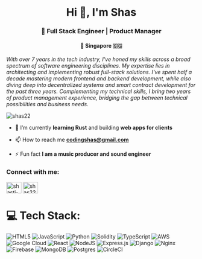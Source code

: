 <h1 align="center">Hi 👋, I'm Shas</h1>
<h3 align="center">🚀 Full Stack Engineer | Product Manager 
</h3>
<h4 align="center">📍 Singapore 🇸🇬</h4>

*With over 7 years in the tech industry, I've honed my skills across a broad spectrum of software engineering disciplines. My expertise lies in architecting and implementing robust full-stack solutions. I've spent half a decade mastering modern frontend and backend development, while also diving deep into decentralized systems and smart contract development for the past three years. Complementing my technical skills, I bring two years of product management experience, bridging the gap between technical possibilities and business needs.*

<p align="left"> <img src="https://komarev.com/ghpvc/?username=shas22&label=Profile%20views&color=0e75b6&style=flat" alt="shas22" /> </p>

- 🌱 I’m currently **learning Rust** and building **web apps for clients**

- 📫 How to reach me **codingshas@gmail.com**

- ⚡ Fun fact **I am a music producer and sound engineer**

<h3 align="left">Connect with me:</h3>
<p align="left">
<a href="https://linkedin.com/in/shasti-velan-325201138/" target="blank"><img align="center" src="https://raw.githubusercontent.com/rahuldkjain/github-profile-readme-generator/master/src/images/icons/Social/linked-in-alt.svg" alt="shasti-velan-325201138/" height="30" width="40" /></a>
<a href="https://www.leetcode.com/shas22" target="blank"><img align="center" src="https://raw.githubusercontent.com/rahuldkjain/github-profile-readme-generator/master/src/images/icons/Social/leet-code.svg" alt="shas22" height="30" width="40" /></a>
</p>

# 💻 Tech Stack:
![HTML5](https://img.shields.io/badge/html5-%23E34F26.svg?style=for-the-badge&logo=html5&logoColor=white) ![JavaScript](https://img.shields.io/badge/javascript-%23323330.svg?style=for-the-badge&logo=javascript&logoColor=%23F7DF1E) ![Python](https://img.shields.io/badge/python-3670A0?style=for-the-badge&logo=python&logoColor=ffdd54) ![Solidity](https://img.shields.io/badge/Solidity-%23363636.svg?style=for-the-badge&logo=solidity&logoColor=white) ![TypeScript](https://img.shields.io/badge/typescript-%23007ACC.svg?style=for-the-badge&logo=typescript&logoColor=white) ![AWS](https://img.shields.io/badge/AWS-%23FF9900.svg?style=for-the-badge&logo=amazon-aws&logoColor=white) ![Google Cloud](https://img.shields.io/badge/GoogleCloud-%234285F4.svg?style=for-the-badge&logo=google-cloud&logoColor=white) ![React](https://img.shields.io/badge/react-%2320232a.svg?style=for-the-badge&logo=react&logoColor=%2361DAFB) ![NodeJS](https://img.shields.io/badge/node.js-6DA55F?style=for-the-badge&logo=node.js&logoColor=white) ![Express.js](https://img.shields.io/badge/express.js-%23404d59.svg?style=for-the-badge&logo=express&logoColor=%2361DAFB) ![Django](https://img.shields.io/badge/django-%23092E20.svg?style=for-the-badge&logo=django&logoColor=white) ![Nginx](https://img.shields.io/badge/nginx-%23009639.svg?style=for-the-badge&logo=nginx&logoColor=white) ![Firebase](https://img.shields.io/badge/firebase-a08021?style=for-the-badge&logo=firebase&logoColor=ffcd34) ![MongoDB](https://img.shields.io/badge/MongoDB-%234ea94b.svg?style=for-the-badge&logo=mongodb&logoColor=white) ![Postgres](https://img.shields.io/badge/postgres-%23316192.svg?style=for-the-badge&logo=postgresql&logoColor=white) ![CircleCI](https://img.shields.io/badge/circleci-%23161616.svg?style=for-the-badge&logo=circleci&logoColor=white) 

